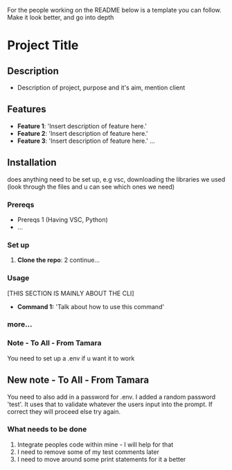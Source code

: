 For the people working on the README below is a template you can follow.
Make it look better, and go into depth

# Project Title
## Description
- Description of project, purpose and it's aim, mention client

## Features
- **Feature 1**: 'Insert description of feature here.'
- **Feature 2**: 'Insert description of feature here.'
- **Feature 3**: 'Insert description of feature here.'
...

## Installation
does anything need to be set up,
e.g vsc, downloading the libraries we used
(look through the files and u can see which ones we need)

### Prereqs
- Prereqs 1 (Having VSC, Python)
- ...


### Set up
1. **Clone the repo**:
2 continue...


### Usage
[THIS SECTION IS MAINLY ABOUT THE CLI]
- **Command 1:** 'Talk about how to use this command'


### more...



### Note - To All - From Tamara
You need to set up a .env if u want it to work

## New note - To All - From Tamara
You need to also add in a password for .env. I added a random password 'test'. It uses that to validate whatever the users input into the prompt. If correct they will proceed else try again.

### What needs to be done
1. Integrate peoples code within mine - I will help for that
2. I need to remove some of my test comments later
3. I need to move around some print statements for it a better

